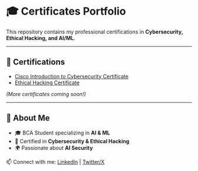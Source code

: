 # 🎓 Certificates Portfolio  

This repository contains my professional certifications in **Cybersecurity, Ethical Hacking, and AI/ML**.  

---

## 📜 Certifications  

- [Cisco Introduction to Cybersecurity Certificate](./Introduction_to_Cybersecurity_certificate.pdf)  
- [Ethical Hacking Certificate](./Ethical_Hacker_certificate.pdf)  

*(More certificates coming soon!)*  

---

## 📌 About Me  
- 🎓 BCA Student specializing in **AI & ML**  
- 🔐 Certified in **Cybersecurity & Ethical Hacking**  
- 🌍 Passionate about **AI Security**  

📫 Connect with me: [LinkedIn](https://www.linkedin.com/in/atuli93/) | [Twitter/X](https://x.com/Chief_atul)  
